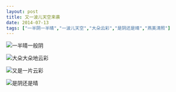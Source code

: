 ```yaml
---
layout: post
title: 又一波儿天空来袭
date: 2014-07-13
tags: ["一半阴一半晴","一波儿天空","大朵云彩","是阴还是晴","燕美清照"]
---
```


<!-- build time:Sat Jun 23 2018 12:05:16 GMT+0800 (中国标准时间) -->

![一半晴一般阴](http://ww3.sinaimg.cn/large/4eed32f2jw1eib728j56vj21kw16oq92.jpg "一半晴一般阴")

![大朵大朵地云彩](http://ww3.sinaimg.cn/large/4eed32f2jw1eib72mmbcej21kw16odm9.jpg "大朵大朵地云彩")

![又是一片云彩](http://ww3.sinaimg.cn/large/4eed32f2jw1eib72g7gepj21kw16o7cl.jpg "又是一片云彩")

![是阴还是晴](http://ww1.sinaimg.cn/large/4eed32f2jw1eib72spbhtj21kw16o44d.jpg "是阴还是晴")
<!-- rebuild by neat -->